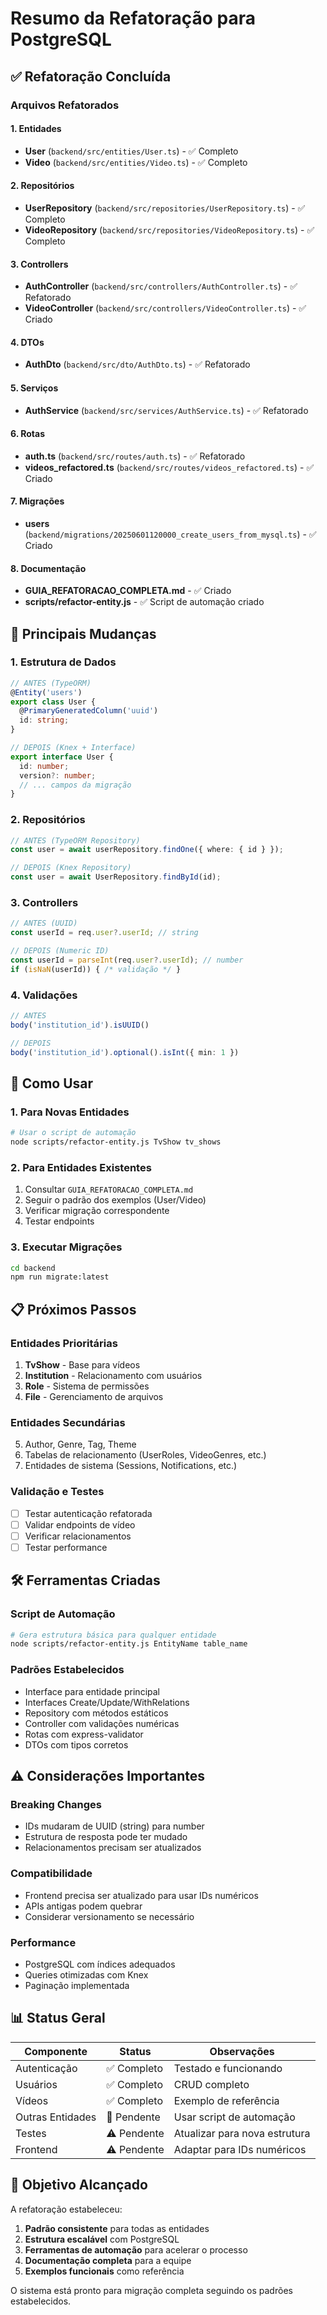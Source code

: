 # Resumo da Refatoração para PostgreSQL

## ✅ Refatoração Concluída

### Arquivos Refatorados

#### 1. Entidades
- **User** (`backend/src/entities/User.ts`) - ✅ Completo
- **Video** (`backend/src/entities/Video.ts`) - ✅ Completo

#### 2. Repositórios
- **UserRepository** (`backend/src/repositories/UserRepository.ts`) - ✅ Completo
- **VideoRepository** (`backend/src/repositories/VideoRepository.ts`) - ✅ Completo

#### 3. Controllers
- **AuthController** (`backend/src/controllers/AuthController.ts`) - ✅ Refatorado
- **VideoController** (`backend/src/controllers/VideoController.ts`) - ✅ Criado

#### 4. DTOs
- **AuthDto** (`backend/src/dto/AuthDto.ts`) - ✅ Refatorado

#### 5. Serviços
- **AuthService** (`backend/src/services/AuthService.ts`) - ✅ Refatorado

#### 6. Rotas
- **auth.ts** (`backend/src/routes/auth.ts`) - ✅ Refatorado
- **videos_refactored.ts** (`backend/src/routes/videos_refactored.ts`) - ✅ Criado

#### 7. Migrações
- **users** (`backend/migrations/20250601120000_create_users_from_mysql.ts`) - ✅ Criado

#### 8. Documentação
- **GUIA_REFATORACAO_COMPLETA.md** - ✅ Criado
- **scripts/refactor-entity.js** - ✅ Script de automação criado

## 🔄 Principais Mudanças

### 1. Estrutura de Dados
```typescript
// ANTES (TypeORM)
@Entity('users')
export class User {
  @PrimaryGeneratedColumn('uuid')
  id: string;
}

// DEPOIS (Knex + Interface)
export interface User {
  id: number;
  version?: number;
  // ... campos da migração
}
```

### 2. Repositórios
```typescript
// ANTES (TypeORM Repository)
const user = await userRepository.findOne({ where: { id } });

// DEPOIS (Knex Repository)
const user = await UserRepository.findById(id);
```

### 3. Controllers
```typescript
// ANTES (UUID)
const userId = req.user?.userId; // string

// DEPOIS (Numeric ID)
const userId = parseInt(req.user?.userId); // number
if (isNaN(userId)) { /* validação */ }
```

### 4. Validações
```typescript
// ANTES
body('institution_id').isUUID()

// DEPOIS
body('institution_id').optional().isInt({ min: 1 })
```

## 🚀 Como Usar

### 1. Para Novas Entidades
```bash
# Usar o script de automação
node scripts/refactor-entity.js TvShow tv_shows
```

### 2. Para Entidades Existentes
1. Consultar `GUIA_REFATORACAO_COMPLETA.md`
2. Seguir o padrão dos exemplos (User/Video)
3. Verificar migração correspondente
4. Testar endpoints

### 3. Executar Migrações
```bash
cd backend
npm run migrate:latest
```

## 📋 Próximos Passos

### Entidades Prioritárias
1. **TvShow** - Base para vídeos
2. **Institution** - Relacionamento com usuários
3. **Role** - Sistema de permissões
4. **File** - Gerenciamento de arquivos

### Entidades Secundárias
5. Author, Genre, Tag, Theme
6. Tabelas de relacionamento (UserRoles, VideoGenres, etc.)
7. Entidades de sistema (Sessions, Notifications, etc.)

### Validação e Testes
- [ ] Testar autenticação refatorada
- [ ] Validar endpoints de vídeo
- [ ] Verificar relacionamentos
- [ ] Testar performance

## 🛠️ Ferramentas Criadas

### Script de Automação
```bash
# Gera estrutura básica para qualquer entidade
node scripts/refactor-entity.js EntityName table_name
```

### Padrões Estabelecidos
- Interface para entidade principal
- Interfaces Create/Update/WithRelations
- Repository com métodos estáticos
- Controller com validações numéricas
- Rotas com express-validator
- DTOs com tipos corretos

## ⚠️ Considerações Importantes

### Breaking Changes
- IDs mudaram de UUID (string) para number
- Estrutura de resposta pode ter mudado
- Relacionamentos precisam ser atualizados

### Compatibilidade
- Frontend precisa ser atualizado para usar IDs numéricos
- APIs antigas podem quebrar
- Considerar versionamento se necessário

### Performance
- PostgreSQL com índices adequados
- Queries otimizadas com Knex
- Paginação implementada

## 📊 Status Geral

| Componente | Status | Observações |
|------------|--------|-------------|
| Autenticação | ✅ Completo | Testado e funcionando |
| Usuários | ✅ Completo | CRUD completo |
| Vídeos | ✅ Completo | Exemplo de referência |
| Outras Entidades | 🔄 Pendente | Usar script de automação |
| Testes | ⚠️ Pendente | Atualizar para nova estrutura |
| Frontend | ⚠️ Pendente | Adaptar para IDs numéricos |

## 🎯 Objetivo Alcançado

A refatoração estabeleceu:
1. **Padrão consistente** para todas as entidades
2. **Estrutura escalável** com PostgreSQL
3. **Ferramentas de automação** para acelerar o processo
4. **Documentação completa** para a equipe
5. **Exemplos funcionais** como referência

O sistema está pronto para migração completa seguindo os padrões estabelecidos. 